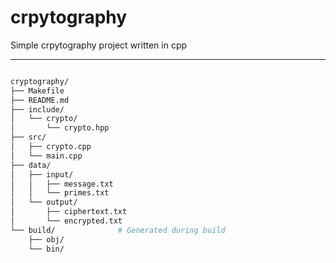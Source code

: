 # crpytography
Simple crpytography project written in cpp

---
```bash

cryptography/
├── Makefile
├── README.md
├── include/
│   └── crypto/
│       └── crypto.hpp
├── src/
│   ├── crypto.cpp
│   └── main.cpp
├── data/
│   ├── input/
│   │   ├── message.txt
│   │   └── primes.txt
│   └── output/
│       ├── ciphertext.txt
│       └── encrypted.txt
└── build/              # Generated during build
    ├── obj/
    └── bin/
```
